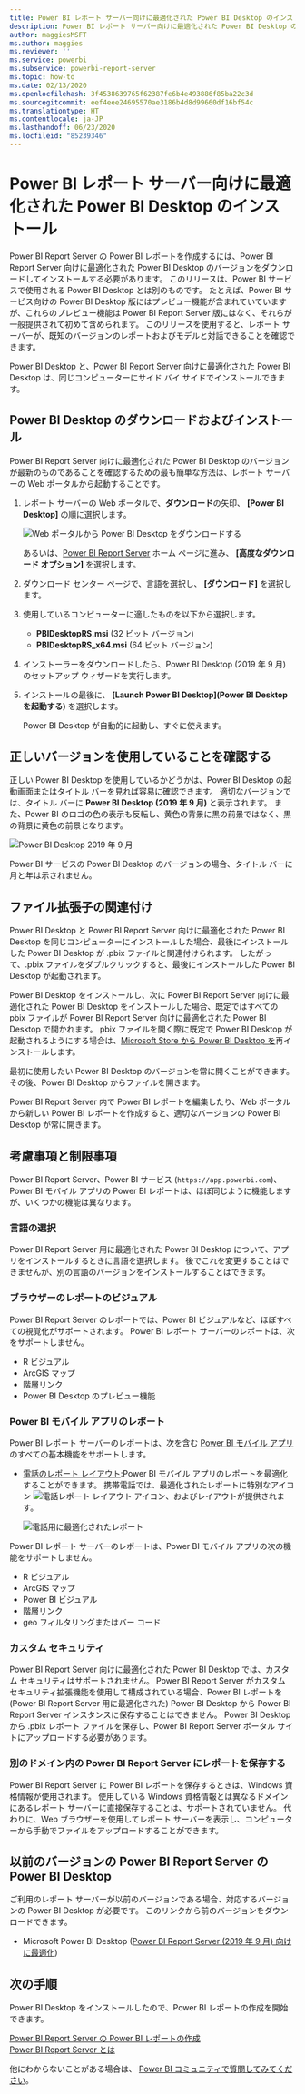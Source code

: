 ```yaml
---
title: Power BI レポート サーバー向けに最適化された Power BI Desktop のインストール
description: Power BI レポート サーバー向けに最適化された Power BI Desktop のインストール方法の詳細
author: maggiesMSFT
ms.author: maggies
ms.reviewer: ''
ms.service: powerbi
ms.subservice: powerbi-report-server
ms.topic: how-to
ms.date: 02/13/2020
ms.openlocfilehash: 3f4538639765f62387fe6b4e493886f85ba22c3d
ms.sourcegitcommit: eef4eee24695570ae3186b4d8d99660df16bf54c
ms.translationtype: HT
ms.contentlocale: ja-JP
ms.lasthandoff: 06/23/2020
ms.locfileid: "85239346"
---
```

# <a name="install-power-bi-desktop-optimized-for-power-bi-report-server"></a>Power BI レポート サーバー向けに最適化された Power BI Desktop のインストール

Power BI Report Server の Power BI レポートを作成するには、Power BI Report Server 向けに最適化された Power BI Desktop のバージョンをダウンロードしてインストールする必要があります。 このリリースは、Power BI サービスで使用される Power BI Desktop とは別のものです。 たとえば、Power BI サービス向けの Power BI Desktop 版にはプレビュー機能が含まれていていますが、これらのプレビュー機能は Power BI Report Server 版にはなく、それらが一般提供されて初めて含められます。 このリリースを使用すると、レポート サーバーが、既知のバージョンのレポートおよびモデルと対話できることを確認できます。 

Power BI Desktop と、Power BI Report Server 向けに最適化された Power BI Desktop は、同じコンピューターにサイド バイ サイドでインストールできます。

## <a name="download-and-install-power-bi-desktop"></a>Power BI Desktop のダウンロードおよびインストール

Power BI Report Server 向けに最適化された Power BI Desktop のバージョンが最新のものであることを確認するための最も簡単な方法は、レポート サーバーの Web ポータルから起動することです。

1. レポート サーバーの Web ポータルで、**ダウンロード**の矢印、 **[Power BI Desktop]** の順に選択します。

    ![Web ポータルから Power BI Desktop をダウンロードする](media/install-powerbi-desktop/report-server-download-web-portal.png)

    あるいは、[Power BI Report Server](https://powerbi.microsoft.com/report-server/) ホーム ページに進み、 **[高度なダウンロード オプション]** を選択します。

2. ダウンロード センター ページで、言語を選択し、 **[ダウンロード]** を選択します。

3. 使用しているコンピューターに適したものを以下から選択します。 

    - **PBIDesktopRS.msi** (32 ビット バージョン)
    - **PBIDesktopRS_x64.msi** (64 ビット バージョン)

1. インストーラーをダウンロードしたら、Power BI Desktop (2019 年 9 月) のセットアップ ウィザードを実行します。

2. インストールの最後に、 **[Launch Power BI Desktop]\(Power BI Desktop を起動する\)** を選択します。

    Power BI Desktop が自動的に起動し、すぐに使えます。

## <a name="verify-youre-using-the-correct-version"></a>正しいバージョンを使用していることを確認する
正しい Power BI Desktop を使用しているかどうかは、Power BI Desktop の起動画面またはタイトル バーを見れば容易に確認できます。 適切なバージョンでは、タイトル バーに **Power BI Desktop (2019 年 9 月)** と表示されます。 また、Power BI のロゴの色の表示も反転し、黄色の背景に黒の前景ではなく、黒の背景に黄色の前景となります。

![Power BI Desktop 2019 年 9 月](media/install-powerbi-desktop/power-bi-report-server-desktop-sept-2019.png)

Power BI サービスの Power BI Desktop のバージョンの場合、タイトル バーに月と年は示されません。

## <a name="file-extension-association"></a>ファイル拡張子の関連付け
Power BI Desktop と Power BI Report Server 向けに最適化された Power BI Desktop を同じコンピューターにインストールした場合、最後にインストールした Power BI Desktop が .pbix ファイルと関連付けられます。 したがって、.pbix ファイルをダブルクリックすると、最後にインストールした Power BI Desktop が起動されます。

Power BI Desktop をインストールし、次に Power BI Report Server 向けに最適化された Power BI Desktop をインストールした場合、既定ではすべての pbix ファイルが Power BI Report Server 向けに最適化された Power BI Desktop で開かれます。 pbix ファイルを開く際に既定で Power BI Desktop が起動されるようにする場合は、[Microsoft Store から Power BI Desktop を](https://aka.ms/pbidesktopstore)再インストールします。

最初に使用したい Power BI Desktop のバージョンを常に開くことができます。 その後、Power BI Desktop からファイルを開きます。

Power BI Report Server 内で Power BI レポートを編集したり、Web ポータルから新しい Power BI レポートを作成すると、適切なバージョンの Power BI Desktop が常に開きます。

## <a name="considerations-and-limitations"></a>考慮事項と制限事項

Power BI Report Server、Power BI サービス (`https://app.powerbi.com`)、Power BI モバイル アプリの Power BI レポートは、ほぼ同じように機能しますが、いくつかの機能は異なります。

### <a name="selecting-a-language"></a>言語の選択

Power BI Report Server 用に最適化された Power BI Desktop について、アプリをインストールするときに言語を選択します。 後でこれを変更することはできませんが、別の言語のバージョンをインストールすることはできます。

### <a name="report-visuals-in-a-browser"></a>ブラウザーのレポートのビジュアル

Power BI Report Server のレポートでは、Power BI ビジュアルなど、ほぼすべての視覚化がサポートされます。 Power BI レポート サーバーのレポートは、次をサポートしません。

* R ビジュアル
* ArcGIS マップ
* 階層リンク
* Power BI Desktop のプレビュー機能

### <a name="reports-in-the-power-bi-mobile-apps"></a>Power BI モバイル アプリのレポート

Power BI レポート サーバーのレポートは、次を含む [Power BI モバイル アプリ](../consumer/mobile/mobile-apps-for-mobile-devices.md)のすべての基本機能をサポートします。

* [電話のレポート レイアウト](../create-reports/desktop-create-phone-report.md):Power BI モバイル アプリのレポートを最適化することができます。 携帯電話では、最適化されたレポートに特別なアイコン ![電話レポート レイアウト アイコン](media/install-powerbi-desktop/power-bi-rs-mobile-optimized-icon.png)、およびレイアウトが提供されます。
  
    ![電話用に最適化されたレポート](media/install-powerbi-desktop/power-bi-rs-mobile-optimized-report.png)

Power BI レポート サーバーのレポートは、Power BI モバイル アプリの次の機能をサポートしません。

* R ビジュアル
* ArcGIS マップ
* Power BI ビジュアル
* 階層リンク
* geo フィルタリングまたはバー コード

### <a name="custom-security"></a>カスタム セキュリティ

Power BI Report Server 向けに最適化された Power BI Desktop では、カスタム セキュリティはサポートされません。 Power BI Report Server がカスタム セキュリティ拡張機能を使用して構成されている場合、Power BI レポートを (Power BI Report Server 用に最適化された) Power BI Desktop から Power BI Report Server インスタンスに保存することはできません。 Power BI Desktop から .pbix レポート ファイルを保存し、Power BI Report Server ポータル サイトにアップロードする必要があります。

### <a name="saving-reports-to-a-power-bi-report-server-in-a-different-domain"></a>別のドメイン内の Power BI Report Server にレポートを保存する

Power BI Report Server に Power BI レポートを保存するときは、Windows 資格情報が使用されます。 使用している Windows 資格情報とは異なるドメインにあるレポート サーバーに直接保存することは、サポートされていません。 代わりに、Web ブラウザーを使用してレポート サーバーを表示し、コンピューターから手動でファイルをアップロードすることができます。

## <a name="power-bi-desktop-for-earlier-versions-of-power-bi-report-server"></a>以前のバージョンの Power BI Report Server の Power BI Desktop

ご利用のレポート サーバーが以前のバージョンである場合、対応するバージョンの Power BI Desktop が必要です。 このリンクから前のバージョンをダウンロードできます。

- Microsoft Power BI Desktop ([Power BI Report Server (2019 年 9 月) 向けに最適化](https://go.microsoft.com/fwlink/?linkid=2103723))

## <a name="next-steps"></a>次の手順

Power BI Desktop をインストールしたので、Power BI レポートの作成を開始できます。

[Power BI Report Server の Power BI レポートの作成](quickstart-create-powerbi-report.md)  
[Power BI Report Server とは](get-started.md)

他にわからないことがある場合は、 [Power BI コミュニティで質問してみてください](https://community.powerbi.com/)。

